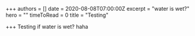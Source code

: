 +++
authors = []
date = 2020-08-08T07:00:00Z
excerpt = "water is wet?"
hero = ""
timeToRead = 0
title = "Testing"

+++
Testing if water is wet? haha 